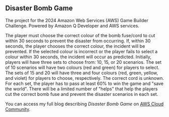 ## Disaster Bomb Game
The project for the 2024 Amazon Web Services (AWS) Game Builder Challenge. Powered by Amazon Q Developer and AWS services.

The player must choose the correct colour of the bomb fuse/cord to cut within 30 seconds to prevent the disaster from occurring. 
If, within 30 seconds, the player chooses the correct colour, the incident will be prevented. 
If the selected colour is incorrect or the player fails to select a colour within 30 seconds, the incident will occur as predicted. 
Initially, players will have three sets to choose from: 10, 15, or 20 scenarios. The set of 10 scenarios will have two colours (red and green) for players to select. 
The sets of 15 and 20 will have three and four colours (red, green, yellow, and violet) for players to choose, respectively. The correct cord is unknown. 
For each set, the player has to pass at least 60% to win the game and "save the world". 
There will be a limited number of "helps" that help the players cut the correct bomb fuse and prevent the disaster scenarios in each set.

You can access my full blog describing *Disaster Bomb Game* on [AWS Cloud Community](https://community.aws/content/2pbDb5b6lPZIlazd8bwIiOQmcnM/disaster-bomb-game-an-online-survival-game-powered-by-amazon-q).
